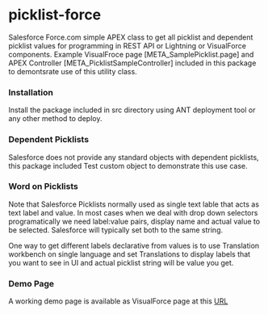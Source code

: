 # picklist-force
Salesforce Force.com simple APEX class to get all picklist and dependent picklist values for programming in REST API or Lightning or VisualForce components.
Example VisualFroce page [META_SamplePicklist.page] and APEX Controller [META_PicklistSampleController] included in this package to demontsrate use of this utility class.

### Installation
Install the package included in src directory using ANT deployment tool or any other method to deploy.

### Dependent Picklists
Salesforce does not provide any standard objects with dependent picklists, this package included Test custom object to demonstrate this use case.

### Word on Picklists
Note that Salesforce Picklists normally used as single text lable that acts as text label and value. In most cases when we deal with drop down selectors programatically we need label:value pairs, display name and actual value to be selected. Salesforce will typically set both to the same string.

One way to get different labels declarative from values is to use Translation workbench on single language and set Translations to display labels that you want to see in UI and actual picklist string will be value you get.

### Demo Page
A working demo page is available as VisualForce page at this [URL](https://developer-week-developer-edition.na55.force.com/apex/META_SamplePicklist)
